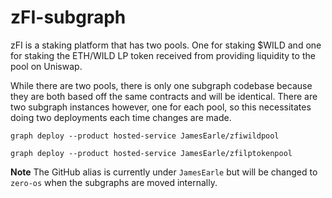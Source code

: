 # zFI-subgraph

zFI is a staking platform that has two pools. One for staking $WILD and one for staking the ETH/WILD LP token received from providing liquidity to the pool on Uniswap.

While there are two pools, there is only one subgraph codebase because they are both based off the same contracts and will be identical. There are two subgraph instances however, one for each pool, so this necessitates doing two deployments each time changes are made.

```
graph deploy --product hosted-service JamesEarle/zfiwildpool

graph deploy --product hosted-service JamesEarle/zfilptokenpool
```

**Note** The GitHub alias is currently under `JamesEarle` but will be changed to `zero-os` when the subgraphs are moved internally.
